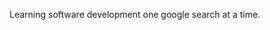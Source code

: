 Learning software development one google search at a time.


<!---
teleniaia/teleniaia is a ✨ special ✨ repository because its `README.md` (this file) appears on your GitHub profile.
You can click the Preview link to take a look at your changes.
--->
